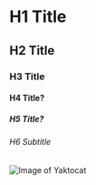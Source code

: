 # H1 Title
## H2 Title
### H3 Title
#### H4 Title?
##### H5 Title?
###### H6 Subtitle

![Image of Yaktocat](https://octodex.github.com/images/yaktocat.png)
